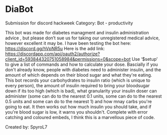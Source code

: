 # DiaBot
Submission for discord hackweek 
Category: Bot - productivity

This bot was made for diabetes managment and insulin administration advice , but please don’t sue us for taking our unregistered medical advice, however excellent it may be.
I have been testing the bot here: https://discord.gg/hVpNR5u
Here is the add link: https://discordapp.com/api/oauth2/authorize?client_id=593844320751058984&permissions=0&scope=bot
Use ‘$setup’ to give a list of commands and how to calculate your dose.
Bascially if you don't already know, people with diabetes need to administer insulin, and the amount of which depends on their blood sugar and what they're eating. This bot records your carbohydrates to insulin ratio (which is unique to every person), the amount of insulin required to bring your bloodsugar down if its too high (which is bad), what granularity your insulin doser can administer (some can do to the nearest 0.1 units, some can do to the nearest 0.5 units and some can do to the nearest 1) and how mnay carbs you're going to eat. It then works out how much insulin you should take, and if you're blood sugar is low, it warns you shouldn't. Complete with error catching and coloured embeds, I think this is a marvellous piece of code.

Created by: SpyroL7
